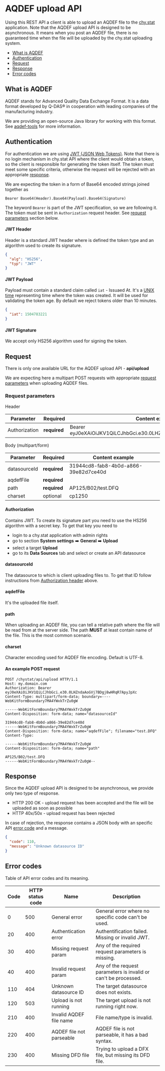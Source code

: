 # AQDEF upload API

Using this REST API a client is able to upload an AQDEF file to the [chy.stat](https://www.chystat.com) application.
Note that the AQDEF upload API is designed to be asynchronous. It means when you post an AQDEF file,
there is no guaranteed time when the file will be uploaded by the chy.stat uploading system.

- [What is AQDEF](#what-is-aqdef)
- [Authentication](#authentication)
- [Request](#request)
- [Response](#response)
- [Error codes](#error-codes)

## What is AQDEF

AQDEF stands for Advanced Quality Data Exchange Format.
It is a data format developed by Q-DAS® in cooperation with leading companies of the manufacturing industry.

We are providing an open-source Java library for working with this format. See [aqdef-tools](https://github.com/diribet/aqdef-tools) for more information.

## Authentication

For authentication we are using [JWT (JSON Web Tokens)](https://jwt.io).
Note that there is no login mechanism in chy.stat API where the client would obtain a token, so the client is responsible for generating the token itself.
The token must meet some specific criteria, otherwise the request will be rejected with an appropriate [response](#response).

We are expecting the token in a form of Base64 encoded strings joined together as 

`Bearer Base64(Header).Base64(Payload).Base64(Signature)`

The keyword `Bearer` is part of the JWT specification, so we are following it.
The token must be sent in `Authorization` request header. See [request parameters](#request-parameters) section below.

#### JWT Header

Header is a standard JWT header where is defined the token type and an algorithm used to create its signature. 

```json
{
  "alg": "HS256",
  "typ": "JWT"
}
```

#### JWT Payload

Payload must contain a standard claim called `iat` - Issuaed At. It's a [UNIX time](https://en.wikipedia.org/wiki/Unix_time) representing time 
where the token was created. It will be used for validating the token age. By default we reject tokens older than 10 minutes.

```json
{
  "iat": 1504783221
}
```

#### JWT Signature

We accept only HS256 algorithm used for signing the token.

## Request

There is only one available URL for the AQDEF upload API - **api/upload**

We are expecting here a multipart POST requests with appropriate [request parameters](#request-parameters) when uploading AQDEF files.

### Request parameters

Header

Parameter      | Required        | Content example
-------------- | --------------- | -------------------------------------------------------------------
Authorization  | **required**    | Bearer eyJ0eXAiOiJKV1QiLCJhbGci.e30.0LHZndaAoGVj7BDgj8wHRqR7ApyJpXc

Body (multipart/form)

Parameter      | Required        | Content example
-------------- | --------------- | ------------------------------------
datasourceId   | **required**    | 31944cd8-fab8-4b0d-a866-39e82d7ce40d
aqdefFile      | **required**    | 
path           | **required**    | AP125/B02/test.DFQ
charset        | optional        | cp1250

#### Authorization

Contains JWT. To create its signature part you need to use the HS256 algorithm with a secret key. To get that key you need to

- login to a chy.stat application with admin rights
- go to section **System settings** :arrow_right: **General** :arrow_right: **Upload**
- select a target **Upload**
- go to its **Data Sources** tab and select or create an API datasource

#### datasourceId

The datasource to which is client uploading files to. 
To get that ID follow instructions from [Authorization header](#authorization) above.

#### aqdefFile

It's the uploaded file itself.

#### path

When uploading an AQDEF file, you can tell a relative path where the file will be read from at the server side.
The path **MUST** at least contain name of the file. This is the most common scenario.

#### charset

Character encoding used for AQDEF file encoding. Default is UTF-8.

#### An example POST request

```
POST /chystat/api/upload HTTP/1.1
Host: my.domain.com
Authorization: Bearer eyJ0eXAiOiJKV1QiLCJhbGci.e30.0LHZndaAoGVj7BDgj8wHRqR7ApyJpXc
Content-Type: multipart/form-data; boundary=----WebKitFormBoundary7MA4YWxkTrZu0gW

------WebKitFormBoundary7MA4YWxkTrZu0gW
Content-Disposition: form-data; name="datasourceId"

31944cd8-fab8-4b0d-a866-39e82d7ce40d
------WebKitFormBoundary7MA4YWxkTrZu0gW
Content-Disposition: form-data; name="aqdefFile"; filename="test.DFQ"
Content-Type: 

------WebKitFormBoundary7MA4YWxkTrZu0gW
Content-Disposition: form-data; name="path"

AP125/B02/test.DFQ
------WebKitFormBoundary7MA4YWxkTrZu0gW--
```

## Response

Since the AQDEF upload API is designed to be asynchronous, we provide only two type of response.

- HTTP 200 OK - upload request has been accepted and the file will be uploaded as soon as possible
- HTTP 40x/50x - upload request has been rejected

In case of rejection, the response contains a JSON body with an specific API [error code](#error-codes) and a message.

```json
{
  "code": 110,
  "message": "Unknown datasource ID"
}
```

## Error codes

Table of API error codes and its meaning.

Code  | HTTP status code  | Name                      | Description
----- | ----------------- | ------------------------- | --------------------------------------------------------------
0     | 500               | General error             | General error where no specific code can't be used.
20    | 400               | Authentication error      | Authentification failed. Missing or invalid JWT.
30    | 400               | Missing request param     | Any of the required request parameters is missing.
40    | 400               | Invalid request param     | Any of the request parameters is invalid or can't be processed.
110   | 404               | Unknown datasource ID     | The target datasource does not exists.
120   | 503               | Upload is not running     | The target upload is not running right now.
210   | 400               | Invalid AQDEF file name   | File name/type is invalid.
220   | 400               | AQDEF file not parseable  | AQDEF file is not parseable, it has a bad syntax.
230   | 400               | Missing DFD file          | Trying to upload a DFX file, but missing its DFD file.
